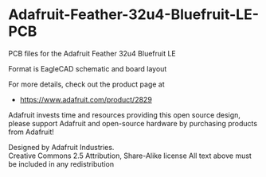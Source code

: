 # Adafruit-Feather-32u4-Bluefruit-LE-PCB
PCB files for the Adafruit Feather 32u4 Bluefruit LE

Format is EagleCAD schematic and board layout

For more details, check out the product page at

  * https://www.adafruit.com/product/2829

Adafruit invests time and resources providing this open source design, 
please support Adafruit and open-source hardware by purchasing 
products from Adafruit!

Designed by Adafruit Industries.  
Creative Commons 2.5 Attribution, Share-Alike license
All text above must be included in any redistribution
